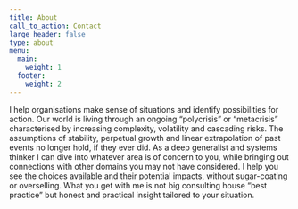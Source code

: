 ```yaml
---
title: About
call_to_action: Contact
large_header: false
type: about
menu:
  main:
    weight: 1
  footer:
    weight: 2
---
```


I help organisations make sense of situations and identify possibilities for action. 
Our world is living through an ongoing “polycrisis” or “metacrisis” characterised by increasing complexity, volatility and cascading risks. The assumptions of stability, perpetual growth and linear extrapolation of past events no longer hold, if they ever did. 
As a deep generalist and systems thinker I can dive into whatever area is of concern to you, while bringing out connections with other domains you may not have considered. I help you see the choices available and their potential impacts, without sugar-coating or overselling. What you get with me is not big consulting house “best practice” but honest and practical insight tailored to your situation.

